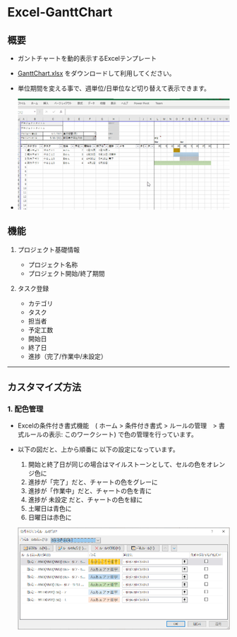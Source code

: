 # Excel-GanttChart
 
## 概要
* ガントチャートを動的表示するExcelテンプレート
* [GanttChart.xlsx](GanttChart.xlsx) をダウンロードして利用してください。
* 単位期間を変える事で、週単位/日単位など切り替えて表示できます。

* ![](demo.gif)

## 機能

1. プロジェクト基礎情報
    - プロジェクト名称
    - プロジェクト開始/終了期間

2. タスク登録
    - カテゴリ
    - タスク
    - 担当者
    - 予定工数
    - 開始日
    - 終了日
    - 進捗（完了/作業中/未設定）

---

## カスタマイズ方法

### 1. 配色管理
* Excelの条件付き書式機能　( ホーム > 条件付き書式 > ルールの管理　> 書式ルールの表示: このワークシート) で色の管理を行っています。
* 以下の図だと、上から順番に 以下の設定になっています。
    1. 開始と終了日が同じの場合はマイルストーンとして、セルの色をオレンジ色に
    1. 進捗が「完了」だと、チャートの色をグレーに
    1. 進捗が「作業中」だと、チャートの色を青に
    1. 進捗が 未設定 だと、チャートの色を緑に
    1. 土曜日は青色に
    1. 日曜日は赤色に

    
    ![](docs/images/condition_color.png)
